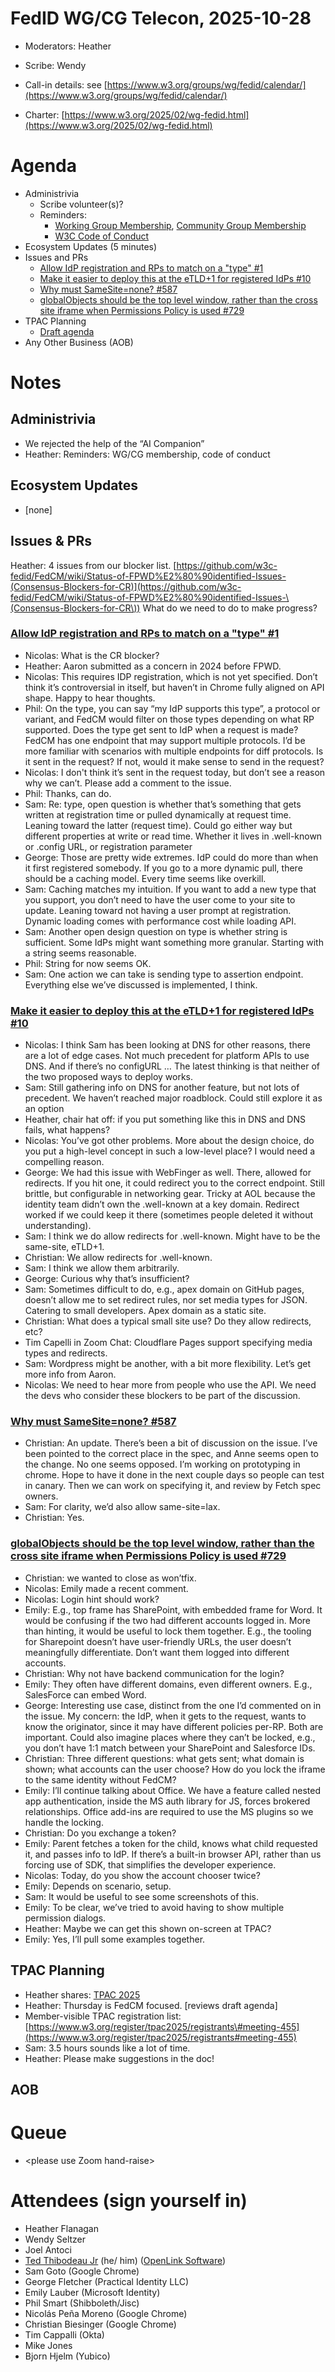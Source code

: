 # FedID WG/CG Telecon, 2025-10-28

* Moderators:  Heather

* Scribe: Wendy

* Call-in details: see [https://www.w3.org/groups/wg/fedid/calendar/](https://www.w3.org/groups/wg/fedid/calendar/) 

* Charter: [https://www.w3.org/2025/02/wg-fedid.html](https://www.w3.org/2025/02/wg-fedid.html) 

# Agenda

* Administrivia  
  * Scribe volunteer(s)?  
  * Reminders:  
    * [Working Group Membership](https://www.w3.org/groups/wg/fedid/), [Community Group Membership](https://www.w3.org/community/fed-id/)  
    * [W3C Code of Conduct](https://www.w3.org/policies/code-of-conduct/)  
* Ecosystem Updates (5 minutes)   
* Issues and PRs  
  * [Allow IdP registration and RPs to match on a "type" \#1](https://github.com/w3c-fedid/idp-registration/issues/1)  
  * [Make it easier to deploy this at the eTLD+1 for registered IdPs \#10](https://github.com/w3c-fedid/idp-registration/issues/10)  
  * [Why must SameSite=none? \#587](https://github.com/w3c-fedid/FedCM/issues/587)  
  * [globalObjects should be the top level window, rather than the cross site iframe when Permissions Policy is used \#729](https://github.com/w3c-fedid/FedCM/issues/729)  
* TPAC Planning  
  * [Draft agenda](https://docs.google.com/document/d/1KWzykDBBfD67fQrJXFPlQGe6tWSblY6VDK3jmyMMfYY/edit?usp=sharing)  
* Any Other Business (AOB)

# Notes

## Administrivia

* We rejected the help of the “AI Companion”  
* Heather: Reminders: WG/CG membership, code of conduct

## Ecosystem Updates 

* \[none\]

## Issues & PRs

Heather: 4 issues from our blocker list. [https://github.com/w3c-fedid/FedCM/wiki/Status-of-FPWD%E2%80%90identified-Issues-(Consensus-Blockers-for-CR)](https://github.com/w3c-fedid/FedCM/wiki/Status-of-FPWD%E2%80%90identified-Issues-\(Consensus-Blockers-for-CR\)) What do we need to do to make progress? 

### [Allow IdP registration and RPs to match on a "type" \#1](https://github.com/w3c-fedid/idp-registration/issues/1)

* Nicolas: What is the CR blocker?   
* Heather: Aaron submitted as a concern in 2024 before FPWD.   
* Nicolas: This requires IDP registration, which is not yet specified. Don’t think it’s controversial in itself, but haven’t in Chrome fully aligned on API shape. Happy to hear thoughts.  
* Phil: On the type, you can say “my IdP supports this type”, a protocol or variant, and FedCM would filter on those types depending on what RP supported. Does the type get sent to IdP when a request is made? FedCM has one endpoint that may support multiple protocols. I’d be more familiar with scenarios with multiple endpoints for diff protocols. Is it sent in the request? If not, would it make sense to send in the request?  
* Nicolas: I don't think it’s sent in the request today, but don’t see a reason why we can’t. Please add a comment to the issue.  
* Phil: Thanks, can do.   
* Sam: Re: type, open question is whether that’s something that gets written at registration time or pulled dynamically at request time. Leaning toward the latter (request time). Could go either way but different properties at write or read time. Whether it lives in .well-known or .config URL, or registration parameter  
*  George: Those are pretty wide extremes. IdP could do more than when it first registered somebody. If you go to a more dynamic pull, there should be a caching model. Every time seems like overkill.   
* Sam: Caching matches my intuition. If you want to add a new type that you support, you don’t need to have the user come to your site to update. Leaning toward not having a user prompt at registration. Dynamic loading comes with performance cost while loading API.  
* Sam: Another open design question on type is whether string is sufficient. Some IdPs might want something more granular. Starting with a string seems reasonable.   
* Phil: String for now seems OK.  
* Sam: One action we can take is sending type to assertion endpoint. Everything else we’ve discussed is implemented, I think. 

### [Make it easier to deploy this at the eTLD+1 for registered IdPs \#10](https://github.com/w3c-fedid/idp-registration/issues/10)

* Nicolas: I think Sam has been looking at DNS for other reasons, there are a lot of edge cases. Not much precedent for platform APIs to use DNS. And if there’s no configURL …  The latest thinking is that neither of the two proposed ways to deploy works.   
* Sam: Still gathering info on DNS for another feature, but not lots of precedent. We haven’t reached major roadblock. Could still explore it as an option  
* Heather, chair hat off: if you put something like this in DNS and DNS fails, what happens?  
* Nicolas: You’ve got other problems. More about the design choice, do you put a high-level concept in such a low-level place? I would need a compelling reason.  
* George: We had this issue with WebFinger as well. There, allowed for redirects. If you hit one, it could redirect you to the correct endpoint. Still brittle, but configurable in networking gear. Tricky at AOL because the identity team didn’t own the .well-known at a key domain. Redirect worked if we could keep it there (sometimes people deleted it without understanding).   
* Sam: I think we do allow redirects for .well-known. Might have to be the same-site, eTLD+1.  
* Christian: We allow redirects for .well-known.  
* Sam: I think we allow them arbitrarily.  
* George: Curious why that’s insufficient?  
* Sam: Sometimes difficult to do, e.g., apex domain on GitHub pages, doesn’t allow me to set redirect rules, nor set media types for JSON. Catering to small developers. Apex domain as a static site.   
* Christian: What does a typical small site use? Do they allow redirects, etc?  
* Tim Capelli in Zoom Chat: Cloudflare Pages support specifying media types and redirects.  
* Sam: Wordpress might be another, with a bit more flexibility. Let’s get more info from Aaron.  
* Nicolas: We need to hear more from people who use the API. We need the devs who consider these blockers to be part of the discussion. 

### [Why must SameSite=none? \#587](https://github.com/w3c-fedid/FedCM/issues/587)

* Christian: An update. There’s been a bit of discussion on the issue. I’ve been pointed to the correct place in the spec, and Anne seems open to the change. No one seems opposed. I’m working on prototyping in chrome. Hope to have it done in the next couple days so people can test in canary. Then we can work on specifying it, and review by Fetch spec owners.   
* Sam: For clarity, we’d also allow same-site=lax.   
* Christian: Yes.

### [globalObjects should be the top level window, rather than the cross site iframe when Permissions Policy is used \#729](https://github.com/w3c-fedid/FedCM/issues/729)

* Christian: we wanted to close as won’tfix.  
* Nicolas: Emily made a recent comment.   
* Nicolas: Login hint should work?   
* Emily: E.g., top frame has SharePoint, with embedded frame for Word. It would be confusing if the two had different accounts logged in. More than hinting, it would be useful to lock them together. E.g., the tooling for Sharepoint doesn’t have user-friendly URLs, the user doesn’t meaningfully differentiate. Don’t want them logged into different accounts.   
* Christian: Why not have backend communication for the login?   
* Emily: They often have different domains, even different owners. E.g., SalesForce can embed Word.   
* George: Interesting use case, distinct from the one I’d commented on in the issue. My concern: the IdP, when it gets to the request, wants to know the originator, since it may have different policies per-RP. Both are important. Could also imagine places where they can’t be locked, e.g., you don’t have 1:1 match between your SharePoint and Salesforce IDs.   
* Christian: Three different questions: what gets sent; what domain is shown; what accounts can the user choose? How do you lock the iframe to the same identity without FedCM?  
* Emily: I’ll continue talking about Office. We have a feature called nested app authentication, inside the MS auth library for JS, forces brokered relationships. Office add-ins are required to use the MS plugins so we handle the locking.   
* Christian: Do you exchange a token?   
* Emily: Parent fetches a token for the child, knows what child requested it, and passes info to IdP. If there’s a built-in browser API, rather than us forcing use of SDK, that simplifies the developer experience.    
* Nicolas: Today, do you show the account chooser twice?  
* Emily: Depends on scenario, setup.   
* Sam: It would be useful to see some screenshots of this.  
* Emily: To be clear, we’ve tried to avoid having to show multiple permission dialogs.  
* Heather: Maybe we can get this shown on-screen at TPAC?  
* Emily: Yes, I’ll pull some examples together.

## TPAC Planning

* Heather shares: [TPAC 2025](https://docs.google.com/document/d/1KWzykDBBfD67fQrJXFPlQGe6tWSblY6VDK3jmyMMfYY/edit?tab=t.0#heading=h.zmolg8b23oo)  
* Heather: Thursday is FedCM focused. \[reviews draft agenda\]  
* Member-visible TPAC registration list: [https://www.w3.org/register/tpac2025/registrants\#meeting-455](https://www.w3.org/register/tpac2025/registrants#meeting-455)  
* Sam: 3.5 hours sounds like a lot of time.   
* Heather: Please make suggestions in the doc\!

## AOB

# Queue 

*  \<please use Zoom hand-raise\>

# Attendees (sign yourself in)

* Heather Flanagan  
* Wendy Seltzer  
* Joel Antoci  
* [Ted Thibodeau Jr](https://github.com/TallTed/) (he/ him) ([OpenLink Software](https://openlinksw.com/))  
* Sam Goto (Google Chrome)  
* George Fletcher (Practical Identity LLC)  
* Emily Lauber (Microsoft Identity)   
* Phil Smart (Shibboleth/Jisc)  
* Nicolás Peña Moreno (Google Chrome)  
* Christian Biesinger (Google Chrome)  
* Tim Cappalli (Okta)  
* Mike Jones  
* Bjorn Hjelm (Yubico)